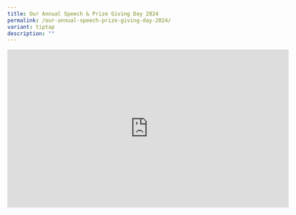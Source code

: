 ```yaml
---
title: Our Annual Speech & Prize Giving Day 2024
permalink: /our-annual-speech-prize-giving-day-2024/
variant: tiptap
description: ""
---
```

<div class="iframe-wrapper">
<iframe height="360" width="640" allowfullscreen="true" frameborder="0" src="https://player.vimeo.com/video/1031798650?h=decf2eadd9"></iframe>
</div>
<p></p>